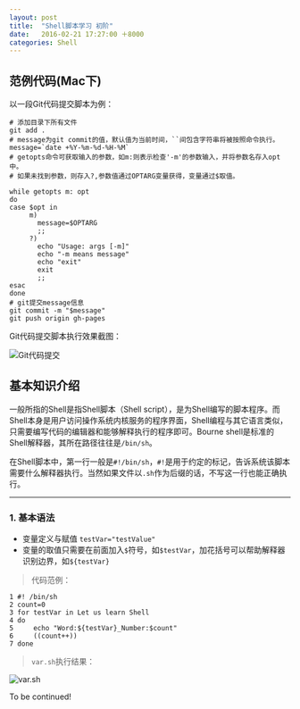 ```yaml
---
layout: post
title:  "Shell脚本学习 初阶"
date:   2016-02-21 17:27:00 ＋8000
categories: Shell
---
```



## 范例代码(Mac下)

以一段Git代码提交脚本为例：
  
	# 添加目录下所有文件
	git add . 
	# message为git commit的值，默认值为当前时间，``间包含字符串将被按照命令执行。
	message=`date +%Y-%m-%d-%H-%M`
	# getopts命令可获取输入的参数，如m:则表示检查'-m'的参数输入，并将参数名存入opt中。
	# 如果未找到参数，则存入?,参数值通过OPTARG变量获得，变量通过$取值。
	
	while getopts m: opt
	do
	case $opt in
	     m)
           message=$OPTARG
           ;;
         ?)
           echo "Usage: args [-m]"
           echo "-m means message"
           echo "exit"
           exit
           ;;
    esac
    done
    # git提交message信息
	git commit -m "$message"
	git push origin gh-pages

Git代码提交脚本执行效果截图：

![Git代码提交]({{site.baseurl}}/pics/git_shell.png)

## 基本知识介绍

一般所指的Shell是指Shell脚本（Shell script），是为Shell编写的脚本程序。而Shell本身是用户访问操作系统内核服务的程序界面，Shell编程与其它语言类似，只需要编写代码的编辑器和能够解释执行的程序即可。Bourne shell是标准的Shell解释器，其所在路径往往是`/bin/sh`。

在Shell脚本中，第一行一般是`#!/bin/sh`，`#!`是用于约定的标记，告诉系统该脚本需要什么解释器执行。当然如果文件以`.sh`作为后缀的话，不写这一行也能正确执行。

---

### 1. 基本语法

+ 变量定义与赋值 `testVar="testValue"`
+ 变量的取值只需要在前面加入`$`符号，如`$testVar`，加花括号可以帮助解释器识别边界，如`${testVar}`

> 代码范例：
	
	1 #! /bin/sh
	2 count=0
	3 for testVar in Let us learn Shell
	4 do
	5     echo "Word:${testVar}_Number:$count"
	6     ((count++))
	7 done
	
> `var.sh`执行结果：

![var.sh]({{site.baseurl}}/pics/var.png)


To be continued!


